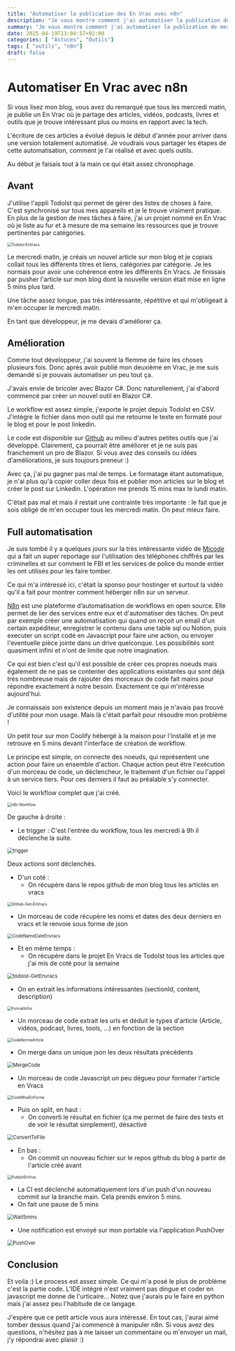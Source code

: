 ```yaml
---
title: "Automatiser la publication des En Vrac avec n8n"
description: "Je vous montre comment j'ai automatiser la publication de mes articles En Vracs grâce à n8n"
summary: "Je vous montre comment j'ai automatiser la publication de mes articles En Vracs grâce à n8n"
date: 2025-04-19T13:04:57+02:00
categories: [ "Astuces", "Outils"]
tags: [ "outils", "n8n"]
draft: false
---
```


# Automatiser En Vrac avec n8n

Si vous lisez mon blog, vous avez du remarqué que tous les mercredi matin, je publie un En Vrac où je partage des articles, vidéos, podcasts, livres et outils que je trouve intéressant plus ou moins en rapport avec la tech.

L'écriture de ces articles a évolué depuis le début d'année pour arriver dans une version totalement automatisé. Je voudrais vous partager les étapes de cette automatisation, comment je l'ai réalisé et avec quels outils.

Au début je faisais tout à la main ce qui était assez chronophage.

## Avant

J'utilise l'appli TodoIst qui permet de gérer des listes de choses à faire. C'est synchronisé sur tous mes appareils et je le trouve vraiment pratique. En plus de la gestion de mes tâches à faire, j'ai un projet nommé en En Vrac où je liste au fur et à mesure de ma semaine les ressources que je trouve pertinentes par catégories.

<img src="/img/2025-03-05_Automatiser_En_Vrac_avec_n8n/TodoIst-EnVracs.webp" alt="TodoIst EnVracs" style="zoom:60%;" class="center" />

Le mercredi matin, je créais un nouvel article sur mon blog et je copiais collait tous les différents titres et liens, catégories par catégorie. Je les normais pour avoir une cohérence entre les différents En Vracs. Je finissais par pusher l'article sur mon blog dont la nouvelle version était mise en ligne 5 mins plus tard.

Une tâche assez longue, pas très intéressante, répétitive et qui m'obligeait à m'en occuper le mercredi matin.

En tant que développeur, je me devais d'améliorer ça.

## Amélioration

Comme tout développeur, j'ai souvent la flemme de faire les choses plusieurs fois. Donc après avoir publié mon deuxième en Vrac, je me suis demandé si je pouvais automatiser un peu tout ça.

J'avais envie de bricoler avec Blazor C#. Donc naturellement, j'ai d'abord commencé par créer un nouvel outil en Blazor C#.

Le workflow est assez simple, j'exporte le projet depuis TodoIst en CSV. J'intègre le fichier dans mon outil qui me retourne le texte en formaté pour le blog et pour le post linkedin.

Le code est disponible sur [Github](https://github.com/victorprouff/VTools/blob/main/VTools/Components/Pages/EnVracHelper.razor) au milieu d'autres petites outils que j'ai développé. Clairement, ça pourrait être améliorer et je ne suis pas franchement un pro de Blazor. Si vous avez des conseils ou idées d'améliorations, je suis toujours preneur :) 

Avec ça, j'ai pu gagner pas mal de temps. Le formatage étant automatique, je n'ai plus qu'à copier coller deux fois et publier mon articles sur le blog et créer le post sur Linkedin. L'opération me prends 15 mins max le lundi matin.

C'était pas mal et mais il restait une contrainte très importante : le fait que je sois obligé de m'en occuper tous les mercredi matin. On peut mieux faire.

## Full automatisation

Je suis tombé il y a quelques jours sur la très intéressante vidéo de [Micode](https://www.youtube.com/watch?v=dS01AoUF1xo) qui a fait un super reportage sur l'utilisation des téléphones chiffrés par les criminelles et sur comment le FBI et les services de police du monde entier les ont utilisés pour les faire tomber.

Ce qui m'a intéressé ici, c'était la sponso pour hostinger et surtout la vidéo qu'il a fait pour montrer comment héberger n8n sur un serveur.

[N8n](https://n8n.io/) est une plateforme d’automatisation de workflows en open source. Elle permet de lier des services entre eux et d'automatiser des tâches. On peut par exemple créer une automatisation qui quand on reçoit un email d'un certain expéditeur, enregistrer le contenu dans une table sql ou Notion, puis executer un script codé en Javascript pour faire une action, ou envoyer l'eventuelle pièce jointe dans un drive quelconque. Les possibilités sont quasiment infini et n'ont de limite que notre imagination.

Ce qui est bien c'est qu'il est possible de créer ces propres noeuds mais également de ne pas se contenter des applications existantes qui sont déjà très nombreuse mais de rajouter des morceaux de code fait mains pour répondre exactement à notre besoin. Exactement ce qui m'intéresse aujourd'hui.

Je connaissais son existence depuis un moment mais je n'avais pas trouvé d'utilité pour mon usage. Mais là c'était parfait pour résoudre mon problème !

Un petit tour sur mon Coolify hébergé à la maison pour l'installé et je me retrouve en 5 mins devant l'interface de création de workflow.

Le principe est simple, on connecte des noeuds, qui représentent une action pour faire un ensemble d'action. Chaque action peut être l'exécution d'un morceau de code, un déclencheur, le traitement d'un fichier ou l'appel à un service tiers. Pour ces derniers il faut au préalable s'y connecter.

Voici le workflow complet que j'ai créé.

<img src="/img/2025-03-05_Automatiser_En_Vrac_avec_n8n/n8n-workflow.webp" alt="n8n Workflow" style="zoom:60%;" class="center" />

De gauche à droite :

- Le trigger : C'est l'entrée du workflow, tous les mercredi à 9h il déclenche la suite.
<img src="/img/2025-03-05_Automatiser_En_Vrac_avec_n8n/trigger.webp" alt="trigger" style="zoom:80%;" class="center" />

Deux actions sont déclenchés.

- D'un coté :
  - On récupère dans le repos github de mon blog tous les articles en vracs
<img src="/img/2025-03-05_Automatiser_En_Vrac_avec_n8n/GitHub-Get-EnVracs.webp" alt="GitHub-Get-EnVracs" style="zoom:60%;" class="center" />

  - Un morceau de code récupère les noms et dates des deux derniers en vracs et le renvoie sous forme de json
<img src="/img/2025-03-05_Automatiser_En_Vrac_avec_n8n/CodeNameDateEnvracs.webp" alt="CodeNameDateEnvracs" style="zoom:70%;" class="center" />

- Et en même temps :
  - On récupère dans le projet En Vracs de TodoIst tous les articles que j'ai mis de coté pour la semaine
<img src="/img/2025-03-05_Automatiser_En_Vrac_avec_n8n/todoist-GetEnvracs.webp" alt="todoist-GetEnvracs" style="zoom:80%;" class="center" />

  - On en extrait les informations intéressantes (sectionId, content, description)
<img src="/img/2025-03-05_Automatiser_En_Vrac_avec_n8n/FormatInfos.webp" alt="FormatInfos" style="zoom:60%;" class="center" />

  - Un morceau de code extrait les urls et déduit le types d'article (Article, vidéos, podcast, livres, tools, ...) en fonction de la section
<img src="/img/2025-03-05_Automatiser_En_Vrac_avec_n8n/CodeNormeArticle.webp" alt="CodeNormeArticle" style="zoom:60%;" class="center" />

- On merge dans un unique json les deux résultats précédents
<img src="/img/2025-03-05_Automatiser_En_Vrac_avec_n8n/MergeCode.webp" alt="MergeCode" style="zoom:80%;" class="center" />

- Un morceau de code Javascript un peu dégueu pour formater l'article en Vracs
<img src="/img/2025-03-05_Automatiser_En_Vrac_avec_n8n/CodeMiseEnForme.webp" alt="CodeMiseEnForme" style="zoom:60%;" class="center" />

- Puis on split, en haut :
  - On converti le résultat en fichier (ça me permet de faire des tests et de voir le résultat simplement), désactivé
<img src="/img/2025-03-05_Automatiser_En_Vrac_avec_n8n/ConvertToFile.webp" alt="ConvertToFile" style="zoom:80%;" class="center" />

- En bas :
  - On commit un nouveau fichier sur le repos github du blog à partir de l'article créé avant
<img src="/img/2025-03-05_Automatiser_En_Vrac_avec_n8n/PublishEnVrac.webp" alt="PublishEnVrac" style="zoom:60%;" class="center" />

  - La CI est déclenché automatiquement lors d'un push d'un nouveau commit sur la branche main. Cela prends environ 5 mins.
  - On fait une pause de 5 mins
<img src="/img/2025-03-05_Automatiser_En_Vrac_avec_n8n/Wait5mins.webp" alt="Wait5mins" style="zoom:80%;" class="center" />

  - Une notification est envoyé sur mon portable via l'application PushOver
<img src="/img/2025-03-05_Automatiser_En_Vrac_avec_n8n/PushOver.webp" alt="PushOver" style="zoom:80%;" class="center" />

## Conclusion

Et voila :) Le process est assez simple. Ce qui m'a posé le plus de problème c'est la partie code. L'IDE intégré n'est vraiment pas dingue et coder en javascript me donne de l'urticaire... Notez que j'aurais pu le faire en python mais j'ai assez peu l'habitude de ce langage.

J'espère que ce petit article vous aura intéressé. En tout cas, j'aurai aimé tomber dessus quand j'ai commencé à manipuler n8n. Si vous avez des questions, n'hésitez pas à me laisser un commentaire ou m'envoyer un mail, j'y répondrai avec plaisir :)
